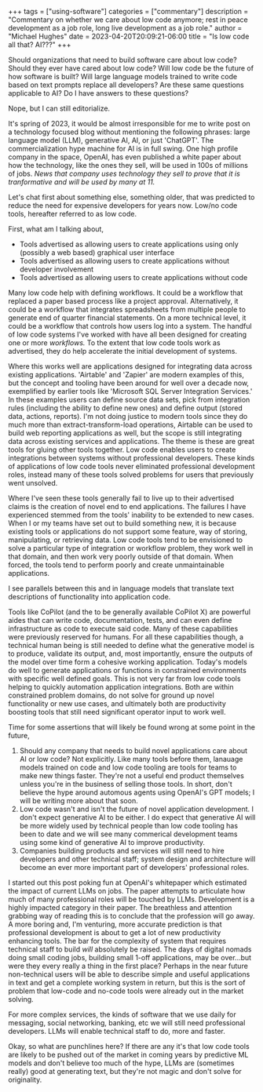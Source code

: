 +++
tags = ["using-software"]
categories = ["commentary"]
description = "Commentary on whether we care about low code anymore; rest in peace development as a job role, long live development as a job role."
author = "Michael Hughes"
date = 2023-04-20T20:09:21-06:00
title = "Is low code all that? AI???"
+++

Should organizations that need to build software care about low code? Should they ever have cared about low code? Will low code be the future of how software is built? Will large language models trained to write code based on text prompts replace all developers? Are these same questions applicable to AI? Do I have answers to these questions? 

Nope, but I can still editorialize.

<!--more-->

It's spring of 2023, it would be almost irresponsible for me to write post on a technology focused blog without mentioning the following phrases: large language model (LLM), generative AI, AI, or just 'ChatGPT'. The commercialization hype machine for AI is in full swing. One high profile company in the space, OpenAI, has even published a white paper about how the technology, like the ones they sell, will be used in 100s of millions of jobs. *News that company uses technology they sell to prove that it is tranformative and will be used by many at 11.* 

Let's chat first about something else, something older, that was predicted to reduce the need for expensive developers for years now. Low/no code tools, hereafter referred to as low code.

First, what am I talking about,

- Tools advertised as allowing users to create applications using only (possibly a web based) graphical user interface
- Tools advertised as allowing users to create applications without developer involvement
- Tools advertised as allowing users to create applications without code

Many low code help with defining workflows. It could be a workflow that replaced a paper based process like a project approval. Alternatively, it could be a workflow that integrates spreadsheets from multiple people to generate end of quarter financial statements. On a more technical level, it could be a workflow that controls how users log into a system. The handful of low code systems I've worked with have all been designed for creating one or more *workflows.* To the extent that low code tools work as advertised, they do help accelerate the initial development of systems.

Where this works well are applications designed for integrating data across existing applications. 'Airtable' and 'Zapier' are modern examples of this, but the concept and tooling have been around for well over a decade now, exemplified by earlier tools like 'Microsoft SQL Server Integration Services.' In these examples users can define source data sets, pick from integration rules (including the ability to define new ones) and define output (stored data, actions, reports). I'm not doing justice to modern tools since they do much more than extract-transform-load operations, Airtable can be used to build web reporting applications as well, but the scope is still integrating data across existing services and applications. The theme is these are great tools for gluing other tools together. Low code enables users to create integrations between systems without professional developers. These kinds of applications of low code tools never eliminated professional development roles, instead many of these tools solved problems for users that previously went unsolved.  

Where I've seen these tools generally fail to live up to their advertised claims is the creation of novel end to end applications. The failures I have experienced stemmed from the tools' inability to be extended to new cases. When I or my teams have set out to build something new, it is because existing tools or applications do not support some feature, way of storing, manipulating, or retrieving data. Low code tools tend to be envisioned to solve a particular type of integration or workflow problem, they work well in that domain, and then work very poorly outside of that domain. When forced, the tools tend to perform poorly and create unmaintainable applications. 

I see parallels between this and in language models that translate text descriptions of functionality into application code.

Tools like CoPilot (and the to be generally available CoPilot X) are powerful aides that can write code, documentation, tests, and can even define infrastructure as code to execute said code. Many of these capabilities were previously reserved for humans. For all these capabilities though, a technical human being is still needed to define what the generative model is to produce, validate its output, and, most importantly, ensure the outputs of the model over time form a cohesive working application. Today's models do well to generate applications or functions in constrained environments with specific well defined goals. This is not very far from low code tools helping to quickly automation application integrations. Both are within constrained problem domains, do not solve for ground up novel functionality or new use cases, and ultimately both are productivity boosting tools that still need significant operator input to work well.

Time for some assertions that will likely be found wrong at some point in the future,

1. Should any company that needs to build novel applications care about AI or low code? Not explicitly. Like many tools before them, lanauage models trained on code and low code tooling are tools for teams to make new things faster. They're not a useful end product themselves unless you're in the business of selling those tools. In short, don't believe the hype around automous agents using OpenAI's GPT models; I will be writing more about that soon. 
2. Low code wasn't and isn't the future of novel application development. I don't expect generative AI to be either. I do expect that generative AI will be more widely used by technical people than low code tooling has been to date and we will see many commerical development teams using some kind of generative AI to improve productivity.
3. Companies building products and services will still need to hire developers and other technical staff; system design and architecture will become an ever more important part of developers' professional roles.

I started out this post poking fun at OpenAI's whitepaper which estimated the impact of current LLMs on jobs. The paper attempts to articulate how much of many professional roles will be touched by LLMs. Development is a highly impacted category in their paper. The breathless and attention grabbing way of reading this is to conclude that the profession will go away. A more boring and, I'm venturing, more accurate prediction is that professional development is about to get a lot of new productivity enhancing tools. The bar for the complexity of system that requires technical staff to build *will* absolutely be raised. The days of digital nomads doing small coding jobs, building small 1-off applications, may be over...but were they every really a thing in the first place?  Perhaps in the near future non-technical users will be able to describe simple and useful applications in text and get a complete working system in return, but this is the sort of problem that low-code and no-code tools were already out in the market solving. 

For more complex services, the kinds of software that we use daily for messaging, social networking, banking, etc we will still need professional developers. LLMs will enable technical staff to do, more and faster.

Okay, so what are punchlines here? If there are any it's that low code tools are likely to be pushed out of the market in coming years by predictive ML models and don't believe too much of the hype, LLMs are (sometimes really) good at generating text, but they're not magic and don't solve for originality. 